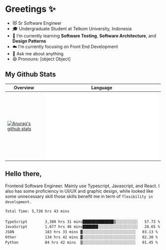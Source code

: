 # Greetings ✨
- 😻 Sr Software Engineer
- 🎓 Undergraduate Student at Telkom University, Indonesia
- 🌱 I’m currently learning **Software Testing**, **Software Architecture**, and **Design Patterns**
- ☁️ I’m currently focusing on Front End Development
- 💬 Ask me about anything
- 😄 Pronouns: [object Object]

## My Github Stats

| Overview | Language |
| --- | --- |
|[![Anurag's github stats](https://github-readme-stats.vercel.app/api?username=abui-am&count_private=true)](https://github.com/anuraghazra/github-readme-stats)|![Language](https://raw.githubusercontent.com/abui-am/stats/c6455f656dfce7acd3951e5ec5b25d72af0b2ee3/generated/languages.svg)|

## Hello there, 
Frontend Software Engineer. 
Mainly use Typescript, Javascript, and React. I also has some proficiency in UI/UX and graphic design, while looked like some unnecessary skill those skills benefit me in term of `flexibility in development.`


<!--START_SECTION:waka-->

```txt
Total Time: 5,720 hrs 43 mins

TypeScript        3,380 hrs 31 mins██████████████▒░░░░░░░░░░   57.73 %
JavaScript        1,677 hrs 46 mins███████░░░░░░░░░░░░░░░░░░   28.65 %
JSON              183 hrs 33 mins ▓░░░░░░░░░░░░░░░░░░░░░░░░   03.13 %
Other             134 hrs 42 mins ▓░░░░░░░░░░░░░░░░░░░░░░░░   02.30 %
Python            84 hrs 42 mins  ▒░░░░░░░░░░░░░░░░░░░░░░░░   01.45 %
```

<!--END_SECTION:waka-->

